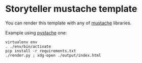 ﻿Storyteller mustache template
=========

You can render this template with any of [mustache](https://mustache.github.io/ "") libraries.

Example using [pystache](https://github.com/defunkt/pystache "") one:

```
virtualenv env
. ./env/bin/activate
pip install -r requirements.txt
./render.py ; xdg-open ./output/index.html
```
